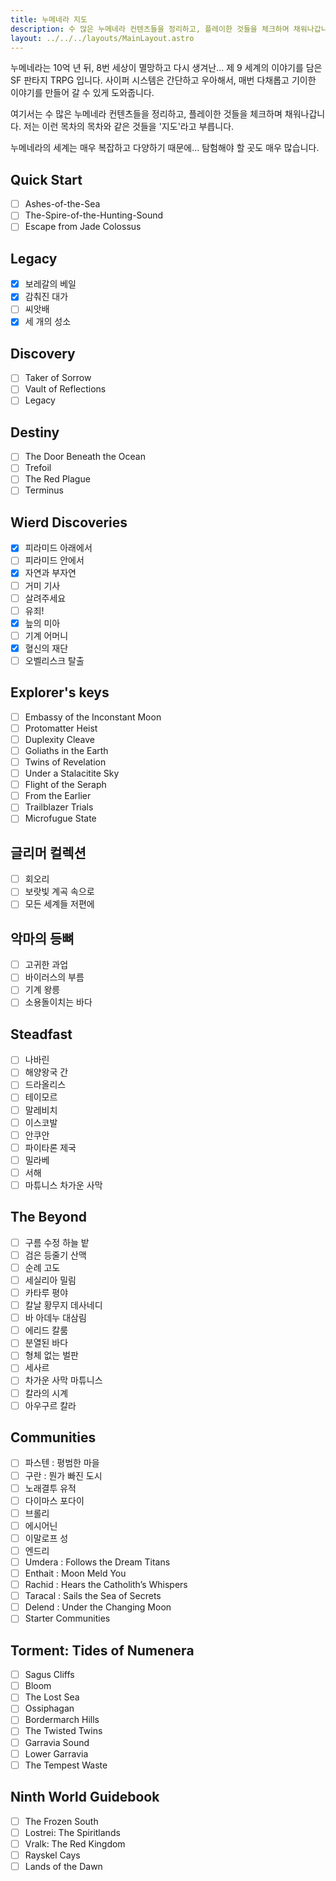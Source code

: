 ```yaml
---
title: 누메네라 지도
description: 수 많은 누메네라 컨텐츠들을 정리하고, 플레이한 것들을 체크하며 채워나갑니다.
layout: ../../../layouts/MainLayout.astro
---
```


누메네라는 10억 년 뒤, 8번 세상이 멸망하고 다시 생겨난... 제 9 세계의 이야기를 담은 SF 판타지 TRPG 입니다. 사이퍼 시스템은 간단하고 우아해서, 매번 다채롭고 기이한 이야기를 만들어 갈 수 있게 도와줍니다.

여기서는 수 많은 누메네라 컨텐츠들을 정리하고, 플레이한 것들을 체크하며 채워나갑니다. 저는 이런 목차의 목차와 같은 것들을 '지도'라고 부릅니다.

누메네라의 세계는 매우 복잡하고 다양하기 때문에... 탐험해야 할 곳도 매우 많습니다.

## Quick Start

- [ ] Ashes-of-the-Sea
- [ ] The-Spire-of-the-Hunting-Sound
- [ ] Escape from Jade Colossus

## Legacy

- [x] 보레갈의 베일
- [x] 감춰진 대가
- [ ] 씨앗배
- [x] 세 개의 성소

## Discovery

- [ ] Taker of Sorrow
- [ ] Vault of Reflections
- [ ] Legacy

## Destiny

- [ ] The Door Beneath the Ocean
- [ ] Trefoil
- [ ] The Red Plague
- [ ] Terminus

## Wierd Discoveries

- [x] 피라미드 아래에서
- [ ] 피라미드 안에서
- [x] 자연과 부자연
- [ ] 거미 기사
- [ ] 살려주세요
- [ ] 유죄!	
- [x] 늪의 미아
- [ ] 기계 어머니
- [x] 혈신의 재단
- [ ] 오벨리스크 탈출

## Explorer's keys

- [ ] Embassy of the Inconstant Moon
- [ ] Protomatter Heist
- [ ] Duplexity Cleave
- [ ] Goliaths in the Earth
- [ ] Twins of Revelation
- [ ] Under a Stalacitite Sky
- [ ] Flight of the Seraph
- [ ] From the Earlier
- [ ] Trailblazer Trials
- [ ] Microfugue State

## 글리머 컬렉션

- [ ] 회오리
- [ ] 보랏빛 계곡 속으로
- [ ] 모든 세계들 저편에

## 악마의 등뼈

- [ ] 고귀한 과업
- [ ] 바이러스의 부름
- [ ] 기계 왕릉
- [ ] 소용돌이치는 바다

## Steadfast

- [ ] 나바린
- [ ] 해양왕국 간
- [ ] 드라올리스
- [ ] 테이모르
- [ ] 말레비치
- [ ] 이스코발
- [ ] 안쿠안
- [ ] 파이타론 제국
- [ ] 밀라베
- [ ] 서해
- [ ] 마튜니스 차가운 사막

## The Beyond

- [ ] 구름 수정 하늘 밭
- [ ] 검은 등줄기 산맥
- [ ] 순례 고도
- [ ] 세실리아 밀림
- [ ] 카타루 평야
- [ ] 칼날 황무지 데사네디
- [ ] 바 아데누 대삼림
- [ ] 에리드 칼룸
- [ ] 분열된 바다
- [ ] 형체 없는 벌판
- [ ] 세사르
- [ ] 차가운 사막 마튜니스
- [ ] 칼라의 시계
- [ ] 아우구르 칼라

## Communities

- [ ] 파스텐 : 평범한 마을
- [ ] 구란 : 뭔가 빠진 도시
- [ ] 노래결투 유적
- [ ] 다이마스 포다이
- [ ] 브롤리
- [ ] 에시어닌
- [ ] 이말로프 성
- [ ] 엔드리 
- [ ] Umdera : Follows the Dream Titans
- [ ] Enthait : Moon Meld You
- [ ] Rachid : Hears the Catholith’s Whispers
- [ ] Taracal : Sails the Sea of Secrets
- [ ] Delend : Under the Changing Moon
- [ ] Starter Communities

## Torment: Tides of Numenera

- [ ] Sagus Cliffs
- [ ] Bloom
- [ ] The Lost Sea
- [ ] Ossiphagan
- [ ] Bordermarch Hills
- [ ] The Twisted Twins
- [ ] Garravia Sound
- [ ] Lower Garravia
- [ ] The Tempest Waste 

## Ninth World Guidebook

- [ ] The Frozen South
- [ ] Lostrei: The Spiritlands
- [ ] Vralk: The Red Kingdom
- [ ] Rayskel Cays
- [ ] Lands of the Dawn 
<!-- 
## Into the Outside

## Into the Night

## Into the Deep

## Voices of the Datasphere

## Priest of the Aeons

## Building Tomorrow

## Numenera Technology Compendium

## Ninth World Bestiary 1, 2, 3 -->
